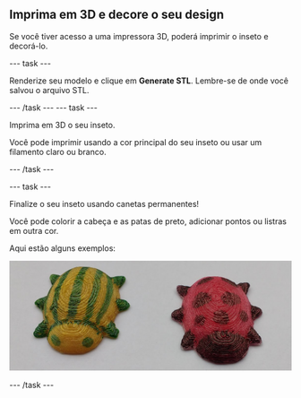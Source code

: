 ## Imprima em 3D e decore o seu design

Se você tiver acesso a uma impressora 3D, poderá imprimir o inseto e decorá-lo.

--- task ---

Renderize seu modelo e clique em **Generate STL**. Lembre-se de onde você salvou o arquivo STL.

--- /task --- --- task ---

Imprima em 3D o seu inseto.

Você pode imprimir usando a cor principal do seu inseto ou usar um filamento claro ou branco.

--- /task ---

--- task ---

Finalize o seu inseto usando canetas permanentes!

Você pode colorir a cabeça e as patas de preto, adicionar pontos ou listras em outra cor.

Aqui estão alguns exemplos:

![captura de tela](images/bug-decorated.png)

--- /task ---

 




  
